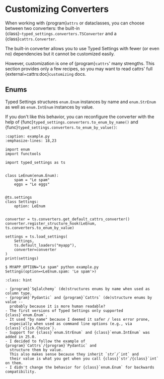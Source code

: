 # Customizing Converters

When working with {program}`attrs` or dataclasses,
you can choose between two converters:
the built-in {class}`~typed_settings.converters.TSConverter` and
a {class}`cattrs.Converter`.

The built-in converter allows you to use Typed Settings with fewer (or even no) dependencies but it cannot be customized easily.

However, customization is one of {program}`cattrs`' many strengths.
This section provides only a few recipes,
so you may want to read cattrs' full {external+cattrs:doc}`customizing` docs.


## Enums

Typed Settings structures `enum.Enum` instances by name and `enum.StrEnum` as well as `enum.IntEnum` instances by value.

If you don't like this behavior,
you can reconfigure the converter with the help of {func}`typed_settings.converters.to_enum_by_name()` and {func}`typed_settings.converters.to_enum_by_value()`:

```{code-block} python
:caption: example.py
:emphasize-lines: 18,23

import enum
import functools

import typed_settings as ts


class LeEnum(enum.Enum):
    spam = "Le spam"
    eggs = "Le eggs"


@ts.settings
class Settings:
    option: LeEnum


converter = ts.converters.get_default_cattrs_converter()
converter.register_structure_hook(LeEnum, ts.converters.to_enum_by_value)

settings = ts.load_settings(
    Settings,
    ts.default_loaders("myapp"),
    converter=converter
)
print(settings)
```
```{code-block} console
$ MYAPP_OPTION="Le spam" python example.py
Settings(option=<LeEnum.spam: 'Le spam'>)
```

```{admonition} Why different behaviors?
:class: hint

- {program}`Sqlalchemy` (de)structures enums by name when used as column type.
- {program}`Pydantic` and {program}`Cattrs` (de)structure enums by value --
  probably because it is more human readable?
- The first versions of Typed Settings only supported {class}`enum.Enum`.
- It used "by name" because I deemed it safer / less error prone,
  especially when used as command line options (e.g., via {class}`click.Choice`).
- Support for {class}`enum.StrEnum` and {class}`enum.IntEnum` was added in 25.0.
- I decided to follow the example of {program}`Cattrs`/{program}`Pydantic` and
  structure them by value.
  This also makes sense because they inherit `str`/`int` and
  their value is what you get when you call {class}`str`/{class}`int` on them.
- I didn't change the behavior for {class}`enum.Enum` for backwards compatibility.
```
